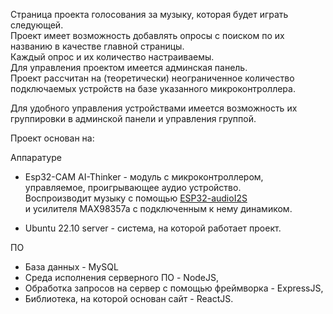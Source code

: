 Страница проекта голосования за музыку, которая будет играть следующей.  
Проект имеет возможность добавлять опросы с поиском по их названию в качестве главной страницы.  
Каждый опрос и их количество настраиваемы.  
Для управления проектом имеется админская панель.  
Проект рассчитан на (теоретически) неограниченное количество 
подключаемых устройств на базе указанного микроконтроллера.

Для удобного управления устройствами имеется возможность их
группировки в админской панели и управления группой.

Проект основан на: 

Аппаратуре  

* Esp32-CAM AI-Thinker - модуль с микроконтроллером, управляемое, проигрывающее аудио устройство.  
Воспроизводит музыку с помощью [ESP32-audioI2S](https://github.com/schreibfaul1/ESP32-audioI2S)  
и усилителя MAX98357a с подключенным к нему динамиком.

* Ubuntu 22.10 server - система, на которой работает проект.  

ПО  

* База данных - MySQL  
* Среда исполнения серверного ПО - NodeJS,  
* Обработка запросов на сервер с помощью фреймворка - ExpressJS,  
* Библиотека, на которой основан сайт - ReactJS.
